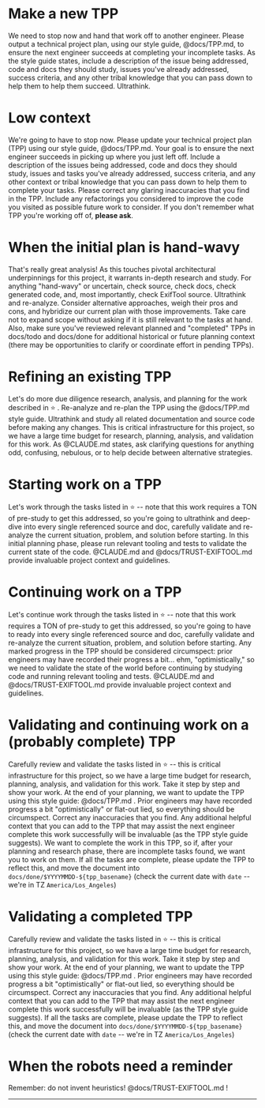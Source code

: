 # Make a new TPP

We need to stop now and hand that work off to another engineer. Please output a technical project plan, using our style guide, @docs/TPP.md, to ensure the next engineer succeeds at completing your incomplete tasks. As the style guide states, include a description of the issue being addressed, code and docs they should study, issues you've already addressed, success criteria, and any other tribal knowledge that you can pass down to help them to help them succeed. Ultrathink.

# Low context

We're going to have to stop now. Please update your technical project plan (TPP) using our style guide, @docs/TPP.md. Your goal is to ensure the next engineer succeeds in picking up where you just left off. Include a description of the issues being addressed, code and docs they should study, issues and tasks you've already addressed, success criteria, and any other context or tribal knowledge that you can pass down to help them to complete your tasks. Please correct any glaring inaccuracies that you find in the TPP. Include any refactorings you considered to improve the code you visited as possible future work to consider. If you don't remember what TPP you're working off of, **please ask**.

# When the initial plan is hand-wavy

That's really great analysis! As this touches pivotal architectural underpinnings for this project, it warrants in-depth research and study. For anything "hand-wavy" or uncertain, check source, check docs, check generated code, and, most importantly, check ExifTool source. Ultrathink and re-analyze. Consider alternative approaches, weigh their pros and cons, and hybridize our current plan with those improvements. Take care not to expand scope without asking if it is still relevant to the tasks at hand. Also, make sure you've reviewed relevant planned and "completed" TPPs in docs/todo and docs/done for additional historical or future planning context (there may be opportunities to clarify or coordinate effort in pending TPPs).

# Refining an existing TPP

Let's do more due diligence research, analysis, and planning for the work described in ⭐ . Re-analyze and re-plan the TPP using the @docs/TPP.md style guide. Ultrathink and study all related documentation and source code before making any changes. This is critical infrastructure for this project, so we have a large time budget for research, planning, analysis, and validation for this work. As @CLAUDE.md states, ask clarifying questions for anything odd, confusing, nebulous, or to help decide between alternative strategies.

# Starting work on a TPP

Let's work through the tasks listed in ⭐ -- note that this work requires a TON of pre-study to get this addressed, so you're going to ultrathink and deep-dive into every single referenced source and doc, carefully validate and re-analyze the current situation, problem, and solution before starting. In this initial planning phase, please run relevant tooling and tests to validate the current state of the code. @CLAUDE.md and @docs/TRUST-EXIFTOOL.md provide invaluable project context and guidelines.

# Continuing work on a TPP

Let's continue work through the tasks listed in ⭐ -- note that this work requires a TON of pre-study to get this addressed, so you're going to have to ready into every single referenced source and doc, carefully validate and re-analyze the current situation, problem, and solution before starting. Any marked progress in the TPP should be considered circumspect: prior engineers may have recorded their progress a bit... ehm, "optimistically," so we need to validate the state of the world before continuing by studying code and running relevant tooling and tests. @CLAUDE.md and @docs/TRUST-EXIFTOOL.md provide invaluable project context and guidelines.

# Validating and continuing work on a (probably complete) TPP

Carefully review and validate the tasks listed in ⭐ -- this is critical infrastructure for this project, so we have a large time budget for research, planning, analysis, and validation for this work. Take it step by step and show your work. At the end of your planning, we want to update the TPP using this style guide: @docs/TPP.md . Prior engineers may have recorded progress a bit "optimistically" or flat-out lied, so everything should be circumspect. Correct any inaccuracies that you find. Any additional helpful context that you can add to the TPP that may assist the next engineer complete this work successfully will be invaluable (as the TPP style guide suggests). We want to complete the work in this TPP, so if, after your planning and research phase, there are incomplete tasks found, we want you to work on them. If all the tasks are complete, please update the TPP to reflect this, and move the document into `docs/done/$YYYYMMDD-${tpp_basename}` (check the current date with `date` -- we're in TZ `America/Los_Angeles`)

# Validating a completed TPP

Carefully review and validate the tasks listed in ⭐ -- this is critical infrastructure for this project, so we have a large time budget for research, planning, analysis, and validation for this work. Take it step by step and show your work. At the end of your planning, we want to update the TPP using this style guide: @docs/TPP.md . Prior engineers may have recorded progress a bit "optimistically" or flat-out lied, so everything should be circumspect. Correct any inaccuracies that you find. Any additional helpful context that you can add to the TPP that may assist the next engineer complete this work successfully will be invaluable (as the TPP style guide suggests). If all the tasks are complete, please update the TPP to reflect this, and move the document into `docs/done/$YYYYMMDD-${tpp_basename}` (check the current date with `date` -- we're in TZ `America/Los_Angeles`)

# When the robots need a reminder

Remember: do not invent heuristics! @docs/TRUST-EXIFTOOL.md !

---
